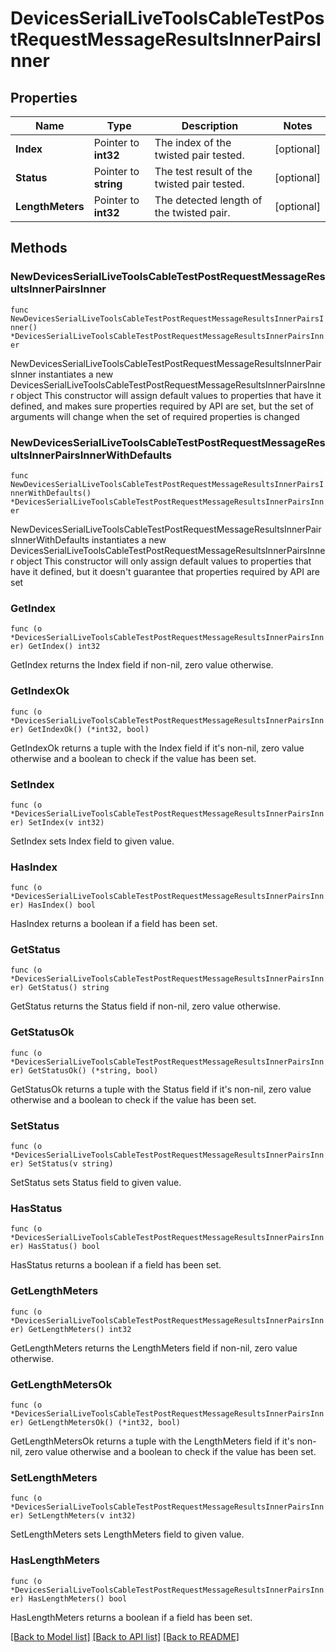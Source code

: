 # DevicesSerialLiveToolsCableTestPostRequestMessageResultsInnerPairsInner

## Properties

Name | Type | Description | Notes
------------ | ------------- | ------------- | -------------
**Index** | Pointer to **int32** | The index of the twisted pair tested. | [optional] 
**Status** | Pointer to **string** | The test result of the twisted pair tested. | [optional] 
**LengthMeters** | Pointer to **int32** | The detected length of the twisted pair. | [optional] 

## Methods

### NewDevicesSerialLiveToolsCableTestPostRequestMessageResultsInnerPairsInner

`func NewDevicesSerialLiveToolsCableTestPostRequestMessageResultsInnerPairsInner() *DevicesSerialLiveToolsCableTestPostRequestMessageResultsInnerPairsInner`

NewDevicesSerialLiveToolsCableTestPostRequestMessageResultsInnerPairsInner instantiates a new DevicesSerialLiveToolsCableTestPostRequestMessageResultsInnerPairsInner object
This constructor will assign default values to properties that have it defined,
and makes sure properties required by API are set, but the set of arguments
will change when the set of required properties is changed

### NewDevicesSerialLiveToolsCableTestPostRequestMessageResultsInnerPairsInnerWithDefaults

`func NewDevicesSerialLiveToolsCableTestPostRequestMessageResultsInnerPairsInnerWithDefaults() *DevicesSerialLiveToolsCableTestPostRequestMessageResultsInnerPairsInner`

NewDevicesSerialLiveToolsCableTestPostRequestMessageResultsInnerPairsInnerWithDefaults instantiates a new DevicesSerialLiveToolsCableTestPostRequestMessageResultsInnerPairsInner object
This constructor will only assign default values to properties that have it defined,
but it doesn't guarantee that properties required by API are set

### GetIndex

`func (o *DevicesSerialLiveToolsCableTestPostRequestMessageResultsInnerPairsInner) GetIndex() int32`

GetIndex returns the Index field if non-nil, zero value otherwise.

### GetIndexOk

`func (o *DevicesSerialLiveToolsCableTestPostRequestMessageResultsInnerPairsInner) GetIndexOk() (*int32, bool)`

GetIndexOk returns a tuple with the Index field if it's non-nil, zero value otherwise
and a boolean to check if the value has been set.

### SetIndex

`func (o *DevicesSerialLiveToolsCableTestPostRequestMessageResultsInnerPairsInner) SetIndex(v int32)`

SetIndex sets Index field to given value.

### HasIndex

`func (o *DevicesSerialLiveToolsCableTestPostRequestMessageResultsInnerPairsInner) HasIndex() bool`

HasIndex returns a boolean if a field has been set.

### GetStatus

`func (o *DevicesSerialLiveToolsCableTestPostRequestMessageResultsInnerPairsInner) GetStatus() string`

GetStatus returns the Status field if non-nil, zero value otherwise.

### GetStatusOk

`func (o *DevicesSerialLiveToolsCableTestPostRequestMessageResultsInnerPairsInner) GetStatusOk() (*string, bool)`

GetStatusOk returns a tuple with the Status field if it's non-nil, zero value otherwise
and a boolean to check if the value has been set.

### SetStatus

`func (o *DevicesSerialLiveToolsCableTestPostRequestMessageResultsInnerPairsInner) SetStatus(v string)`

SetStatus sets Status field to given value.

### HasStatus

`func (o *DevicesSerialLiveToolsCableTestPostRequestMessageResultsInnerPairsInner) HasStatus() bool`

HasStatus returns a boolean if a field has been set.

### GetLengthMeters

`func (o *DevicesSerialLiveToolsCableTestPostRequestMessageResultsInnerPairsInner) GetLengthMeters() int32`

GetLengthMeters returns the LengthMeters field if non-nil, zero value otherwise.

### GetLengthMetersOk

`func (o *DevicesSerialLiveToolsCableTestPostRequestMessageResultsInnerPairsInner) GetLengthMetersOk() (*int32, bool)`

GetLengthMetersOk returns a tuple with the LengthMeters field if it's non-nil, zero value otherwise
and a boolean to check if the value has been set.

### SetLengthMeters

`func (o *DevicesSerialLiveToolsCableTestPostRequestMessageResultsInnerPairsInner) SetLengthMeters(v int32)`

SetLengthMeters sets LengthMeters field to given value.

### HasLengthMeters

`func (o *DevicesSerialLiveToolsCableTestPostRequestMessageResultsInnerPairsInner) HasLengthMeters() bool`

HasLengthMeters returns a boolean if a field has been set.


[[Back to Model list]](../README.md#documentation-for-models) [[Back to API list]](../README.md#documentation-for-api-endpoints) [[Back to README]](../README.md)


